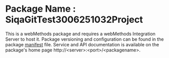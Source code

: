 # Package Name : SiqaGitTest3006251032Project
This is a webMethods package and requires a webMethods Integration Server to host it. Package versioning and configuration can be found in the package [manifest](./SiqaGitTest3006251032Project/manifest.v3) file. Service and API documentation is available on the package's home page http://&lt;server&gt;:&lt;port&gt;/&lt;packagename>.